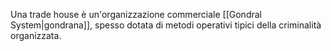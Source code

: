 Una trade house è un'organizzazione commerciale [[Gondral System|gondrana]], spesso dotata di metodi operativi tipici della criminalità organizzata.